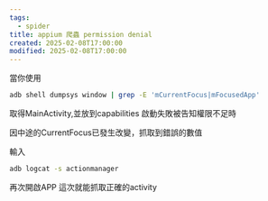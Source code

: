 ```yaml
---
tags:
  - spider
title: appium 爬蟲 permission denial
created: 2025-02-08T17:00:00
modified: 2025-02-08T17:00:00
---
```


當你使用
```bash
adb shell dumpsys window | grep -E 'mCurrentFocus|mFocusedApp'
```
取得MainActivity,並放到capabilities
啟動失敗被告知權限不足時

因中途的CurrentFocus已發生改變，抓取到錯誤的數值

輸入
```bash
adb logcat -s actionmanager
```
再次開啟APP 這次就能抓取正確的activity




